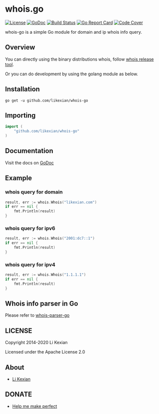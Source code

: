 # whois.go

[![License](https://img.shields.io/badge/license-Apache%202.0-blue.svg)](LICENSE)
[![GoDoc](https://godoc.org/github.com/likexian/whois-go?status.svg)](https://godoc.org/github.com/likexian/whois-go)
[![Build Status](https://travis-ci.org/likexian/whois-go.svg?branch=master)](https://travis-ci.org/likexian/whois-go)
[![Go Report Card](https://goreportcard.com/badge/github.com/likexian/whois-go)](https://goreportcard.com/report/github.com/likexian/whois-go)
[![Code Cover](https://codecov.io/gh/likexian/whois-go/graph/badge.svg)](https://codecov.io/gh/likexian/whois-go)

whois-go is a simple Go module for domain and ip whois info query.

## Overview

You can directly using the binary distributions whois, follow [whois release tool](cmd/whois).

Or you can do development by using the golang module as below.

## Installation

    go get -u github.com/likexian/whois-go

## Importing

```go
import (
    "github.com/likexian/whois-go"
)
```

## Documentation

Visit the docs on [GoDoc](https://godoc.org/github.com/likexian/whois-go)

## Example

### whois query for domain

```go
result, err := whois.Whois("likexian.com")
if err == nil {
    fmt.Println(result)
}
```

### whois query for ipv6

```go
result, err := whois.Whois("2001:dc7::1")
if err == nil {
    fmt.Println(result)
}
```

### whois query for ipv4

```go
result, err := whois.Whois("1.1.1.1")
if err == nil {
    fmt.Println(result)
}
```

## Whois info parser in Go

Please refer to [whois-parser-go](https://github.com/likexian/whois-parser-go)

## LICENSE

Copyright 2014-2020 Li Kexian

Licensed under the Apache License 2.0

## About

- [Li Kexian](https://www.likexian.com/)

## DONATE

- [Help me make perfect](https://www.likexian.com/donate/)
